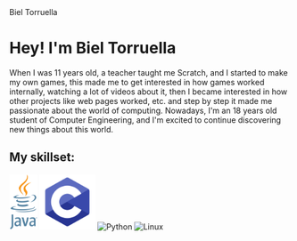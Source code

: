 <!DOCTYPE html>
<html lang="ca">
<head>
    Biel Torruella
</head>
<body>
    <h1>Hey! I'm Biel Torruella</h1>
    <p>When I was 11 years old, a teacher taught me Scratch, and I started to make my own games, this made me to get interested in how games worked internally, watching a lot of videos about it, then I became interested in how other projects like web pages worked, etc. and step by step it made me passionate about the world of computing.
Nowadays, I'm an 18 years old student of Computer Engineering, and I'm excited to continue discovering new things about this world.</p>
    <h2>My skillset:</h2>
    <div class="skills">
        <img src="java.png" alt="Java" width = "50" height = "100">
        <img src="c.png" alt="C" width = "100" height = "100">
        <img src='https://cdn.pixabay.com/photo/2024/03/31/02/11/python-8665904_1280.png' alt="Python" width = "100" height = "100">
        <img src='https://cdn.pixabay.com/photo/2017/01/31/15/33/linux-2025130_1280.png' alt="Linux" width = "100" height = "100">
    </div>
</body>
</html>
